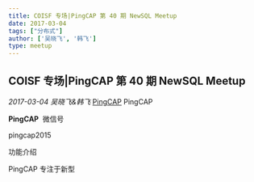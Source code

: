 ```yaml
---
title: COISF 专场|PingCAP 第 40 期 NewSQL Meetup
date: 2017-03-04
tags: ["分布式"]
author: ['吴晓飞', '韩飞']
type: meetup
---
```


## COISF 专场|PingCAP 第 40 期 NewSQL Meetup

*2017-03-04* *吴晓飞&韩飞* [PingCAP](##)
PingCAP

**PingCAP** ![]()
微信号

pingcap2015

功能介绍

PingCAP 专注于新型
